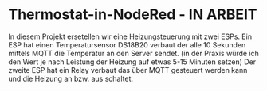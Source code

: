 # Thermostat-in-NodeRed - IN ARBEIT
In diesem Projekt ersetellen wir eine Heizungsteuerung mit zwei ESPs. 
Ein ESP hat einen Temperatursensor DS18B20 verbaut der alle 10 Sekunden mittels MQTT die
Temperatur an den Server sendet. (in der Praxis würde ich den Wert je nach Leistung der Heizung auf etwas 5-15 Minuten setzen)
Der zweite ESP hat ein Relay verbaut das über MQTT gesteuert werden kann und die Heizung an bzw. aus schaltet.
